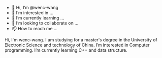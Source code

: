 - 👋 Hi, I’m @wenc-wang
- 👀 I’m interested in ...
- 🌱 I’m currently learning ...
- 💞️ I’m looking to collaborate on ...
- 📫 How to reach me ...

<!---
wenc-wang/wenc-wang is a ✨ special ✨ repository because its `README.md` (this file) appears on your GitHub profile.
You can click the Preview link to take a look at your changes.
--->
Hi, I'm wenc-wang.
I am studying for a master's degree in the University of Electronic Science and technology of China.
I’m interested in Computer programming.
I’m currently learning C++ and data structure.

